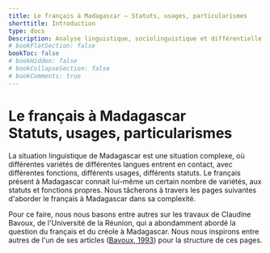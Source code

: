 ```yaml
---
title: Le français à Madagascar – Statuts, usages, particularismes
shorttitle: Introduction
type: docs
Description: Analyse linguistique, sociolinguistique et différentielle du français parlé à Madagascar. Travail de synthèse bibliographique réalisé par Serge Bibauw en 2006.
# bookFlatSection: false
bookToc: false
# bookHidden: false
# bookCollapseSection: false
# bookComments: true
---
```


# **Le français à Madagascar**<br>Statuts, usages, particularismes

La situation linguistique de Madagascar est une situation complexe, où différentes variétés de différentes langues entrent en contact, avec différentes fonctions, différents usages, différents statuts. Le français présent à Madagascar connait lui-même un certain nombre de variétés, aux statuts et fonctions propres. Nous tâcherons à travers les pages suivantes d'aborder le français à Madagascar dans sa complexité.

Pour ce faire, nous nous basons entre autres sur les travaux de Claudine Bavoux, de l'Université de la Réunion, qui a abondamment abordé la question du français et du créole à Madagascar. Nous nous inspirons entre autres de l'un de ses articles ([Bavoux, 1993](/madagascar/bibliographie/#bav93)) pour la structure de ces pages.
